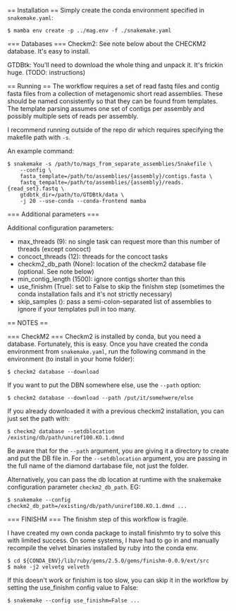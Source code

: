 == Installation ==
Simply create the conda environment specified in `snakemake.yaml`:

    $ mamba env create -p ../mag.env -f ./snakemake.yaml

=== Databases ===
Checkm2: See note below about the CHECKM2 database. It's easy to install.

GTDBtk: You'll need to download the whole thing and unpack it. It's frickin huge. (TODO: instructions)

== Running ==
The workflow requires a set of read fastq files and contig fasta files from a
collection of metagenomic short read assemblies. These should be named
consistently so that they can be found from templates. The template parsing
assumes one set of contigs per assembly and possibly multiple sets of reads per
assembly.

I recommend running outside of the repo dir which requires specifying the
makefile path with `-s`.

An example command:

    $ snakemake -s /path/to/mags_from_separate_assemblies/Snakefile \
        --config \
        fasta_template=/path/to/assemblies/{assembly}/contigs.fasta \
        fastq_tempalte=/path/to/assemblies/{assembly}/reads.{read_set}.fastq \
        gtdbtk_dir=/path/to/GTDBtk/data \
        -j 20 --use-conda --conda-frontend mamba

=== Additional parameters ===

Additional configuration parameters:

 * max_threads (9): no single task can request more than this number of threads (except concoct)
 * concoct_threads (12): threads for the concoct tasks
 * checkm2_db_path (None): location of the checkm2 database file (optional. See note below)
 * min_contig_length (1500): ignore contigs shorter than this
 * use_finishm (True): set to False to skip the finishm step (sometimes the conda installation fails and it's not strictly necessary)
 * skip_samples (): pass a semi-colon-separated list of assemblies to ignore if your templates pull in too many.

== NOTES ==

=== CheckM2 ===
Checkm2 is installed by conda, but you need a database. Fortunately, this is
easy. Once you have created the conda environment from `snakemake.yaml`, run
the following command in the environment (to install in your home folder):

    $ checkm2 database --download

If you want to put the DBN somewhere else, use the `--path` option:

    $ checkm2 database --download --path /put/it/somehwere/else

If you already downloaded it with a previous checkm2 installation, you can just
set the path with:

    $ checkm2 database --setdblocation /existing/db/path/uniref100.KO.1.dmnd

Be aware that for the `--path` argument, you are giving it a directory to create
and put the DB file in. For the `--setdblocation` argument, you are passing in
the full name of the diamond dartabase file, not just the folder.

Alternatively, you can pass the db location at runtime with the snakemake
configuration parameter `checkm2_db_path`. EG:

    $ snakemake --config checkm2_db_path=/existing/db/path/uniref100.KO.1.dmnd ...

=== FINISHM ===
The finishm step of this workflow is fragile.

I have created my own conda package to install finishmto try to solve this with limited success. On some systems, I have had to go in and manually recompile the velvet binaries installed by ruby into the conda env.

    $ cd ${CONDA_ENV}/lib/ruby/gems/2.5.0/gems/finishm-0.0.9/ext/src
    $ make -j2 velvetg velveth
    
If this doesn't work or finishim is too slow, you can skip it in the workflow by setting the use_finishm config value to False:

    $ snakemake --config use_finishm=False ...
    
